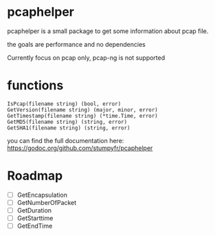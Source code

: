# pcaphelper

pcaphelper is a small package to get some information about pcap file.

the goals are performance and no dependencies

Currently focus on pcap only, pcap-ng is not supported

# functions

```
IsPcap(filename string) (bool, error)
GetVersion(filename string) (major, minor, error)
GetTimestamp(filename string) (*time.Time, error)
GetMD5(filename string) (string, error)
GetSHA1(filename string) (string, error)
```

you can find the full documentation here: https://godoc.org/github.com/stumpyfr/pcaphelper

# Roadmap

* [ ] GetEncapsulation
* [ ] GetNumberOfPacket
* [ ] GetDuration
* [ ] GetStarttime
* [ ] GetEndTime
